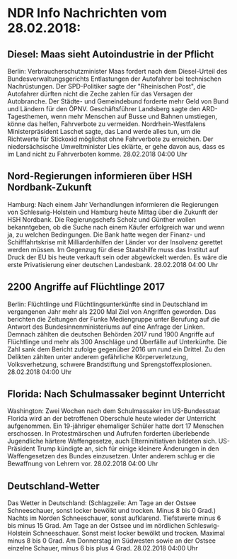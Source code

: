 # NDR Info Nachrichten vom 28.02.2018:


## Diesel: Maas sieht Autoindustrie in der Pflicht
Berlin: Verbraucherschutzminister Maas fordert nach dem Diesel-Urteil des Bundesverwaltungsgerichts Entlastungen der Autofahrer bei technischen Nachrüstungen. Der SPD-Politiker sagte der "Rheinischen Post", die Autofahrer dürften nicht die Zeche zahlen für das Versagen der Autobranche. Der Städte- und Gemeindebund forderte mehr Geld von Bund und Ländern für den ÖPNV. Geschäftsführer Landsberg sagte den ARD-Tagesthemen, wenn mehr Menschen auf Busse und Bahnen umstiegen, könne das helfen, Fahrverbote zu vermeiden. Nordrhein-Westfalens Ministerpräsident Laschet sagte, das Land werde alles tun, um die Richtwerte für Stickoxid möglichst ohne Fahrverbote zu erreichen. Der niedersächsische Umweltminister Lies eklärte, er gehe davon aus, dass es im Land nicht zu Fahrverboten komme. 28.02.2018 04:00 Uhr 

## Nord-Regierungen informieren über HSH Nordbank-Zukunft
Hamburg: Nach einem Jahr Verhandlungen informieren die Regierungen von Schleswig-Holstein und Hamburg heute Mittag über die Zukunft der HSH Nordbank. Die Regierungschefs Scholz und Günther wollen bekanntgeben, ob die Suche nach einem Käufer erfolgreich war und wenn ja, zu welchen Bedingungen. Die Bank hatte wegen der Finanz- und Schifffahrtskrise mit Milliardenhilfen der Länder vor der Insolvenz gerettet werden müssen. Im Gegenzug für diese Staatshilfe muss das Institut auf Druck der EU bis heute verkauft sein oder abgewickelt werden. Es wäre die erste Privatisierung einer deutschen Landesbank. 28.02.2018 04:00 Uhr 

## 2200 Angriffe auf Flüchtlinge 2017
Berlin: Flüchtlinge und Flüchtlingsunterkünfte sind in Deutschland im vergangenen Jahr mehr als 2200 Mal Ziel von Angriffen geworden. Das berichten die Zeitungen der Funke Mediengruppe unter Berufung auf die Antwort des Bundesinnenministeriums auf eine Anfrage der Linken. Demnach zählten die deutschen Behörden 2017 rund 1900 Angriffe auf Flüchtlinge und mehr als 300 Anschläge und Überfälle auf Unterkünfte. Die Zahl sank dem Bericht zufolge gegenüber 2016 um rund ein Drittel. Zu den Delikten zählten unter anderem gefährliche Körperverletzung, Volksverhetzung, schwere Brandstiftung und Sprengstoffexplosionen. 28.02.2018 04:00 Uhr 

## Florida: Nach Schulmassaker beginnt Unterricht
Washington: Zwei Wochen nach dem Schulmassaker im US-Bundesstaat Florida wird an der betroffenen Oberschule heute wieder der Unterricht aufgenommen. Ein 19-jähriger ehemaliger Schüler hatte dort 17 Menschen erschossen. In Protestmärschen und Aufrufen forderten überlebende Jugendliche härtere Waffengesetze, auch Elterninitiativen bildeten sich. US-Präsident Trump kündigte an, sich für einige kleinere Änderungen in den Waffengesetzen des Bundes einzusetzen. Unter anderem schlug er die Bewaffnung von Lehrern vor. 28.02.2018 04:00 Uhr 

## Deutschland-Wetter
Das Wetter in Deutschland:
(Schlagzeile: Am Tage an der Ostsee Schneeschauer, sonst locker bewölkt und trocken. Minus 8 bis 0 Grad.) Nachts im Norden Schneeschauer, sonst aufklarend. Tiefstwerte minus 6 bis minus 15 Grad. Am Tage an der Ostsee und im nördlichen Schleswig-Holstein Schneeschauer. Sonst meist locker bewölkt und trocken. Maximal minus 8 bis 0 Grad. Am Donnerstag im Südwesten sowie an der Ostsee einzelne Schauer, minus 6 bis plus 4 Grad. 28.02.2018 04:00 Uhr 
